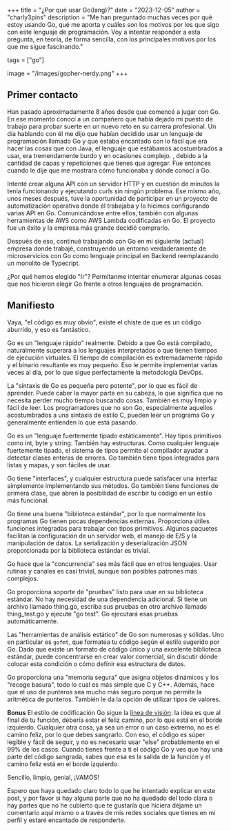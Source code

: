 +++
title = "¿Por qué usar Go(lang)?"
date = "2023-12-05"
author = "charly3pins"
description = "Me han preguntado muchas veces por qué estoy usando Go, qué me aporta y cuáles son los motivos por los que sigo con este lenguaje de programación. Voy a intentar responder a esta pregunta, en teoría, de forma sencilla, con los principales motivos por los que me sigue fascinando."

tags = ["go"]

image = "/images/gopher-nerdy.png"
+++

## Primer contacto

Han pasado aproximadamente 8 años desde que comencé a jugar con Go. En ese momento conocí a un compañero que había dejado mi puesto de trabajo para probar suerte en un nuevo reto en su carrera profesional. Un día hablando con él me dijo que habían decidido usar un lenguaje de programación llamado Go y que estaba encantado con lo fácil que era hacer las cosas que con Java, el lenguaje que estábamos acostumbrados a usar, era tremendamente burdo y en ocasiones complejo. , debido a la cantidad de capas y repeticiones que tienes que agregar. Fue entonces cuando le dije que me mostrara cómo funcionaba y dónde conocí a Go.

Intenté crear alguna API con un servidor HTTP y en cuestión de minutos la tenía funcionando y ejecutando curls sin ningún problema. Ese mismo año, unos meses después, tuve la oportunidad de participar en un proyecto de automatización operativa donde él trabajaba y lo hicimos configurando varias API en Go. Comunicándose entre ellos, también con algunas herramientas de AWS como AWS Lambda codificadas en Go. El proyecto fue un éxito y la empresa más grande decidió comprarlo.

Después de eso, continué trabajando con Go en mi siguiente (actual) empresa donde trabajé, construyendo un entorno verdaderamente de microservicios con Go como lenguaje principal en Backend reemplazando un monolito de Typecript.

¿Por qué hemos elegido "Ir"? Permítanme intentar enumerar algunas cosas que nos hicieron elegir Go frente a otros lenguajes de programación.

## Manifiesto

Vaya, "el código es muy obvio", existe el chiste de que es un código aburrido, y eso es fantástico.

Go es un "lenguaje rápido" realmente. Debido a que Go está compilado, naturalmente superará a los lenguajes interpretados o que tienen tiempos de ejecución virtuales. El tiempo de compilación es extremadamente rápido y el binario resultante es muy pequeño. Eso le permite implementar varias veces al día, por lo que sigue perfectamente la metodología DevOps.

La "sintaxis de Go es pequeña pero potente", por lo que es fácil de aprender. Puede caber la mayor parte en su cabeza, lo que significa que no necesita perder mucho tiempo buscando cosas. También es muy limpio y fácil de leer. Los programadores que no son Go, especialmente aquellos acostumbrados a una sintaxis de estilo C, pueden leer un programa Go y generalmente entienden lo que está pasando.

Go es un "lenguaje fuertemente tipado estáticamente". Hay tipos primitivos como int, byte y string. También hay estructuras. Como cualquier lenguaje fuertemente tipado, el sistema de tipos permite al compilador ayudar a detectar clases enteras de errores. Go también tiene tipos integrados para listas y mapas, y son fáciles de usar.

Go tiene "interfaces", y cualquier estructura puede satisfacer una interfaz simplemente implementando sus métodos. Go también tiene funciones de primera clase, que abren la posibilidad de escribir tu código en un estilo más funcional.

Go tiene una buena "biblioteca estándar", por lo que normalmente los programas Go tienen pocas dependencias externas. Proporciona útiles funciones integradas para trabajar con tipos primitivos. Algunos paquetes facilitan la configuración de un servidor web, el manejo de E/S y la manipulación de datos. La serialización y deserialización JSON proporcionada por la biblioteca estándar es trivial.

Go hace que la "concurrencia" sea más fácil que en otros lenguajes. Usar rutinas y canales es casi trivial, aunque son posibles patrones más complejos.

Go proporciona soporte de "pruebas" listo para usar en su biblioteca estándar. No hay necesidad de una dependencia adicional. Si tiene un archivo llamado thing.go, escriba sus pruebas en otro archivo llamado thing_test.go y ejecute "go test". Go ejecutará esas pruebas automáticamente.

Las "herramientas de análisis estático" de Go son numerosas y sólidas. Uno en particular es `gofmt`, que formatea tu código según el estilo sugerido por Go. Dado que existe un formato de código único y una excelente biblioteca estándar, puede concentrarse en crear valor comercial, sin discutir dónde colocar esta condición o cómo definir esa estructura de datos.

Go proporciona una "memoria segura" que asigna objetos dinámicos y los "recoge basura", todo lo cual es más simple que C y C++. Además, hace que el uso de punteros sea mucho más seguro porque no permite la aritmética de punteros. También le da la opción de utilizar tipos de valores.

**Bonus**
El estilo de codificación Go sigue la [línea de visión](https://medium.com/@matryer/line-of-sight-in-code-186dd7cdea88): la idea es que al final de tu función, debería estar el feliz camino, por lo que está en el borde izquierdo. Cualquier otra cosa, ya sea un error o un caso extremo, no es el camino feliz, por lo que debes sangrarlo. Con eso, el código es súper legible y fácil de seguir, y no es necesario usar "else" probablemente en el 99% de los casos. Cuando tienes frente a ti el código Go y ves que hay una parte del código sangrada, sabes que esa es la salida de la función y el camino feliz está en el borde izquierdo.

Sencillo, limpio, genial, ¡VAMOS!

Espero que haya quedado claro todo lo que he intentado explicar en este post, y por favor si hay alguna parte que no ha quedado del todo clara o hay partes que no he cubierto que te gustaría que hiciera déjame un comentario aquí mismo o a través de mis redes sociales que tienes en mi perfil y estaré encantado de responderte.
